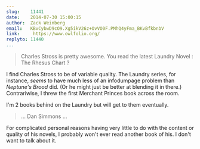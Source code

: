 ```yaml
---
slug:    11441
date:    2014-07-30 15:00:15
author:  Zack Weinberg
email:   KBvCybwD9cO9.Xg5ikV26z+OvVO0F.PMhQ4yFma_BKvBfkbnbV
link:     https://www.owlfolio.org/
replyto: 11440
...
```


<blockquote>Charles Stross is pretty awesome. You read the latest
Laundry Novel : The Rhesus Chart ?</blockquote>

I find Charles Stross to be of variable quality.  The Laundry series,
for instance, <i>seems</i> to have much less of an infodumpage problem
than <i>Neptune's Brood</i> did.  (Or he might just be better at
blending it in there.)  Contrariwise, I threw the first Merchant
Princes book across the room.

I'm 2 books behind on the Laundry but will get to them eventually.

<blockquote>... Dan Simmons ...</blockquote>

For complicated personal reasons having very little to do with the
content or quality of his novels, I probably won't ever read another
book of his. I don't want to talk about it.
